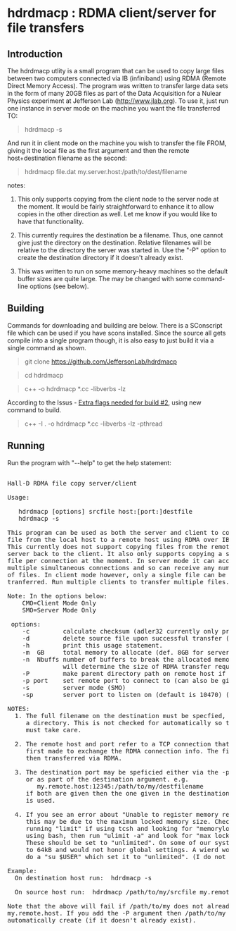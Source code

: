 # hdrdmacp : RDMA client/server for file transfers

## Introduction

The hdrdmacp utlity is a small program that can be used to copy large files between
two computers connected via IB (infiniband) using RDMA (Remote Direct Memory Access).
The program was written to transfer large data sets in the form of many 20GB files
as part of the Data Acquisition for a Nulear Physics experiment at Jefferson Lab (http://www.jlab.org).
To use it, just run one instance in server mode on the machine you want the file transferred TO:

> hdrdmacp -s

And run it in client mode on the machine you wish to transfer the file FROM, giving
it the local file as the first argument and then the remote host+destination filename
as the second:

> hdrdmacp file.dat my.server.host:/path/to/dest/filename

notes:

1. This only supports copying from the client node to the server node at the moment.
It would be fairly straightforward to enhance it to allow copies in the other direction
as well. Let me know if you would like to have that functionality.

2. This currently requires the destination be a filename. Thus, one cannot give just the 
directory on the destination. Relative filenames will be relative to the directory the
server was started in.  Use the "-P" option to create the destination directory if it
doesn't already exist.

3. This was written to run on some memory-heavy machines so the default buffer sizes
are quite large. The may be changed with some command-line options (see below).

## Building

Commands for downloading and building are below. There is a SConscript file which can be
used if you have scons installed. Since the source all gets compile into a single 
program though, it is also easy to just build it via a single command as shown.

> git clone https://github.com/JeffersonLab/hdrdmacp

> cd hdrdmacp

> c++ -o hdrdmacp *.cc -libverbs -lz

According to the Issus - [Extra flags needed for build #2](https://github.com/JeffersonLab/hdrdmacp/issues/2), using new command to build.
> c++ -I . -o hdrdmacp *.cc -libverbs -lz -pthread

## Running

Run the program with "--help" to get the help statement:

<pre>

Hall-D RDMA file copy server/client

Usage:

   hdrdmacp [options] srcfile host:[port:]destfile
   hdrdmacp -s

This program can be used as both the server and client to copy a
file from the local host to a remote host using RDMA over IB.
This currently does not support copying files from the remote
server back to the client. It also only supports copying a single
file per connection at the moment. In server mode it can accept
multiple simultaneous connections and so can receive any number
of files. In client mode however, only a single file can be
tranferred. Run multiple clients to transfer multiple files.

Note: In the options below: 
    CMO=Client Mode Only
    SMO=Server Mode Only

 options:
    -c         calculate checksum (adler32 currently only prints) (CMO)
    -d         delete source file upon successful transfer (CMO)
    -h         print this usage statement.
    -m  GB     total memory to allocate (def. 8GB for server, 1GB for client)
    -n  Nbuffs number of buffers to break the allocated memory into. This
               will determine the size of RDMA transfer requests.
    -P         make parent directory path on remote host if needed (CMO)
    -p port    set remote port to connect to (can also be given in dest name) (CMO)
    -s         server mode (SMO)
    -sp        server port to listen on (default is 10470) (SMO)

NOTES:
  1. The full filename on the destination must be specfied, not just
     a directory. This is not checked for automatically so the user
     must take care.

  2. The remote host and port refer to a TCP connection that is
     first made to exchange the RDMA connection info. The file is
     then transferred via RDMA.

  3. The destination port may be speficied either via the -p option
     or as part of the destination argument. e.g.
        my.remote.host:12345:/path/to/my/destfilename
     if both are given then the one given in the destination argument
     is used.

  4. If you see an error about "Unable to register memory region!" then
     this may be due to the maximum locked memory size. Check this by
     running "limit" if using tcsh and looking for "memorylocked". If
     using bash, then run "ulimit -a" and look for "max locked memory".
     These should be set to "unlimited". On some of our systems this defaults
     to 64kB and would not honor global settings. A wierd work around was to
     do a "su $USER" which set it to "unlimited". (I do not understand why.)

Example:
  On destination host run:  hdrdmacp -s

  On source host run:  hdrdmacp /path/to/my/srcfile my.remote.host:/path/to/my/destfile

Note that the above will fail if /path/to/my does not already exist on
my.remote.host. If you add the -P argument then /path/to/my will be 
automatically create (if it doesn't already exist).
</pre>




